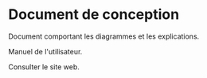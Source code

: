 # Document de conception

Document comportant les diagrammes et les explications.

Manuel de l'utilisateur.

Consulter le site web.
